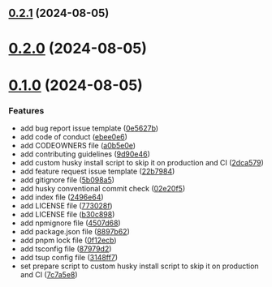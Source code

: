 ## [0.2.1](https://github.com/ghoshRitesh12/aniwatch/compare/v0.2.0...v0.2.1) (2024-08-05)



# [0.2.0](https://github.com/ghoshRitesh12/aniwatch/compare/v0.1.0...v0.2.0) (2024-08-05)



# [0.1.0](https://github.com/ghoshRitesh12/aniwatch/compare/2496e643ef430955bbb05ad5e547976baf2f4d07...v0.1.0) (2024-08-05)


### Features

* add bug report issue template ([0e5627b](https://github.com/ghoshRitesh12/aniwatch/commit/0e5627bfb6a45fdbeb77d08dddc39718d0e1d0c8))
* add code of conduct ([ebee0e6](https://github.com/ghoshRitesh12/aniwatch/commit/ebee0e65f16f3f23f07f6e5a2f3d2f0e5cde0303))
* add CODEOWNERS file ([a0b5e0e](https://github.com/ghoshRitesh12/aniwatch/commit/a0b5e0eaf91d0f0b8773028cb00bfebf442253f0))
* add contributing guidelines ([9d90e46](https://github.com/ghoshRitesh12/aniwatch/commit/9d90e46613717a56d39dc5f9a2fa339b466f144f))
* add custom husky install script to skip it on production and CI ([2dca579](https://github.com/ghoshRitesh12/aniwatch/commit/2dca579de210ba74daa3fc400bfd8468b777c89f))
* add feature request issue template ([22b7984](https://github.com/ghoshRitesh12/aniwatch/commit/22b7984860513e7c6f80b6b7dd3ff02530e635a4))
* add gitignore file ([5b098a5](https://github.com/ghoshRitesh12/aniwatch/commit/5b098a538bfb7e5dde6c3378601b2a3b38ae37fc))
* add husky conventional commit check ([02e20f5](https://github.com/ghoshRitesh12/aniwatch/commit/02e20f56c1bed242ccce5c0809ae2ad75a783c1f))
* add index file ([2496e64](https://github.com/ghoshRitesh12/aniwatch/commit/2496e643ef430955bbb05ad5e547976baf2f4d07))
* add LICENSE file ([773028f](https://github.com/ghoshRitesh12/aniwatch/commit/773028fb10a13b9adfb42a6af0cccb429dd03a90))
* add LICENSE file ([b30c898](https://github.com/ghoshRitesh12/aniwatch/commit/b30c8985072ca7ca17d6d21d883bea94406e386a))
* add npmignore file ([4507d68](https://github.com/ghoshRitesh12/aniwatch/commit/4507d68e7c379e611271345fd65de31d8bbe2862))
* add package.json file ([8897b62](https://github.com/ghoshRitesh12/aniwatch/commit/8897b62f13a9bdced4813d8ded58f67124cf8ad2))
* add pnpm lock file ([0f12ecb](https://github.com/ghoshRitesh12/aniwatch/commit/0f12ecb550d5754eb99ad144cd0f4acd8b7ccdb3))
* add tsconfig file ([87979d2](https://github.com/ghoshRitesh12/aniwatch/commit/87979d2e222740cbdb1ed06289e3b9faff951639))
* add tsup config file ([3148ff7](https://github.com/ghoshRitesh12/aniwatch/commit/3148ff79887250fbc1d315df30adb0fc55cf3a56))
* set prepare script to custom husky install script to skip it on production and CI ([7c7a5e8](https://github.com/ghoshRitesh12/aniwatch/commit/7c7a5e8cfdf3781fce76afae8987e32b74406ae7))



